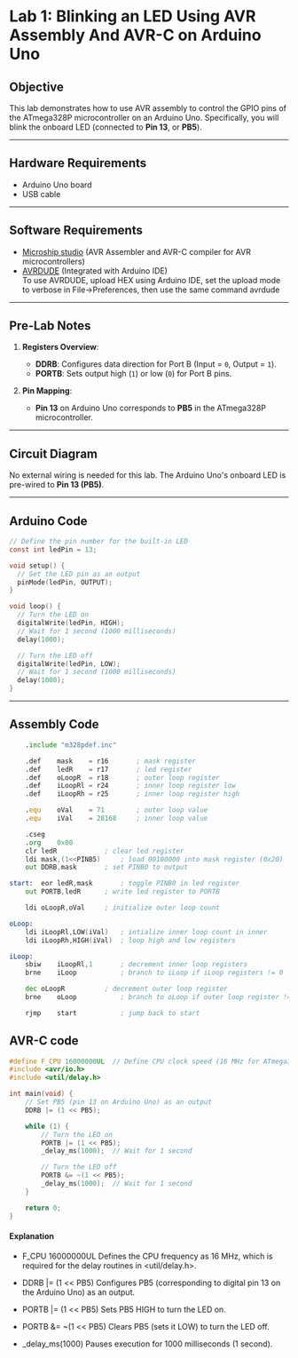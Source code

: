 # Lab 1: Blinking an LED Using AVR Assembly And AVR-C on Arduino Uno

## Objective
This lab demonstrates how to use AVR assembly to control the GPIO pins of the ATmega328P microcontroller on an Arduino Uno. Specifically, you will blink the onboard LED (connected to **Pin 13**, or **PB5**).

---

## Hardware Requirements
- Arduino Uno board  
- USB cable  

---

## Software Requirements
- [Microship studio](https://www.microchip.com/en-us/tools-resources/develop/microchip-studio) (AVR Assembler and AVR-C compiler for AVR microcontrollers)  
- [AVRDUDE](https://www.arduino.cc/en/software) (Integrated with Arduino IDE)  
To use AVRDUDE, upload HEX using Arduino IDE, set the upload mode to verbose in File->Preferences, then use the same command avrdude
---

## Pre-Lab Notes
1. **Registers Overview**:  
   - **DDRB**: Configures data direction for Port B (Input = `0`, Output = `1`).  
   - **PORTB**: Sets output high (`1`) or low (`0`) for Port B pins.  

2. **Pin Mapping**:  
   - **Pin 13** on Arduino Uno corresponds to **PB5** in the ATmega328P microcontroller.

---

## Circuit Diagram
No external wiring is needed for this lab. The Arduino Uno's onboard LED is pre-wired to **Pin 13 (PB5)**.

---
## Arduino Code
```c
// Define the pin number for the built-in LED
const int ledPin = 13; 

void setup() {
  // Set the LED pin as an output
  pinMode(ledPin, OUTPUT);
}

void loop() {
  // Turn the LED on
  digitalWrite(ledPin, HIGH);
  // Wait for 1 second (1000 milliseconds)
  delay(1000);

  // Turn the LED off
  digitalWrite(ledPin, LOW);
  // Wait for 1 second (1000 milliseconds)
  delay(1000);
}

```
---
## Assembly Code

```asm
	.include "m328pdef.inc"

	.def	mask 	= r16		; mask register
	.def	ledR 	= r17		; led register
	.def	oLoopR 	= r18		; outer loop register
	.def	iLoopRl = r24		; inner loop register low
	.def	iLoopRh = r25		; inner loop register high

	.equ	oVal 	= 71		; outer loop value
	.equ	iVal 	= 28168		; inner loop value

	.cseg
	.org	0x00
	clr	ledR			; clear led register
	ldi	mask,(1<<PINB5)		; load 00100000 into mask register (0x20)
	out	DDRB,mask		; set PINB0 to output

start:	eor	ledR,mask		; toggle PINB0 in led register
	out	PORTB,ledR		; write led register to PORTB

	ldi	oLoopR,oVal		; initialize outer loop count

oLoop:	
	ldi	iLoopRl,LOW(iVal)	; intialize inner loop count in inner
	ldi	iLoopRh,HIGH(iVal)	; loop high and low registers

iLoop:	
	sbiw	iLoopRl,1		; decrement inner loop registers
	brne	iLoop			; branch to iLoop if iLoop registers != 0

	dec	oLoopR			; decrement outer loop register
	brne	oLoop			; branch to oLoop if outer loop register != 0

	rjmp	start			; jump back to start

```

## AVR-C code


```c
#define F_CPU 16000000UL  // Define CPU clock speed (16 MHz for ATmega328P)
#include <avr/io.h>
#include <util/delay.h>

int main(void) {
    // Set PB5 (pin 13 on Arduino Uno) as an output
    DDRB |= (1 << PB5);  

    while (1) {
        // Turn the LED on
        PORTB |= (1 << PB5);
        _delay_ms(1000);  // Wait for 1 second

        // Turn the LED off
        PORTB &= ~(1 << PB5);
        _delay_ms(1000);  // Wait for 1 second
    }

    return 0;
}
```

#### Explanation

- F_CPU 16000000UL Defines the CPU frequency as 16 MHz, which is required for the delay routines in <util/delay.h>.

- DDRB |= (1 << PB5) Configures PB5 (corresponding to digital pin 13 on the Arduino Uno) as an output.

- PORTB |= (1 << PB5) Sets PB5 HIGH to turn the LED on.

- PORTB &= ~(1 << PB5) Clears PB5 (sets it LOW) to turn the LED off.

- _delay_ms(1000) Pauses execution for 1000 milliseconds (1 second).

